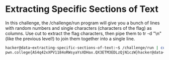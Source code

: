 # Extracting Specific Sections of Text
In this challenge, the /challenge/run program will give you a bunch of lines with random numbers and single characters (characters of the flag) as columns. Use cut to extract the flag characters, then pipe them to tr -d "\n" (like the previous level!) to join them together into a single line. 

```bash
hacker@data~extracting-specific-sections-of-text:~$ /challenge/run | cut -d " " -f 2 | tr -d "\n"
pwn.college{AS4q42xXPV1184oRWsyaYsXDHax.QX3ETM3EDLzQjN1czW}hacker@data~extracting-specific-sections-of-text:~$
```
